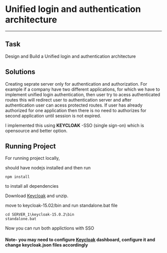 # Unified login and authentication architecture

---


## Task 
Design and Build a Unified login and authentication architecture

## **Solutions**

Creating seprate server only for authentication and authorization.
For example if a company have two different applications, for which we have to implement unified login authentication, then user try to acess authenticated routes this will redirect user to authentication server and after authentication user can acess protected routes. 
If user has already authorized for one application then there is no need to authorizes for second application until session is not expired.

I implemented this using **KEYCLOAK** -SSO (single sign-on)  which is opensource and better option.

## Running Project 
For running project locally,


should have nodejs installed and then run 

    npm install
to install all dependencies

Download [Keycloak](https://github.com/keycloak/keycloak/releases/download/15.0.2/keycloak-15.0.2.zip) and unzip. 

move to keycloak-15.02/bin and run standalone.bat file 

    cd SERVER_1\keycloak-15.0.2\bin
    standalone.bat

Now you can run both applictions with SSO


#### **Note- you may need to configure [Keycloak](https://www.keycloak.org/docs/latest/getting_started/) dashboard, configure it and change keycloak.json files accordingly**

